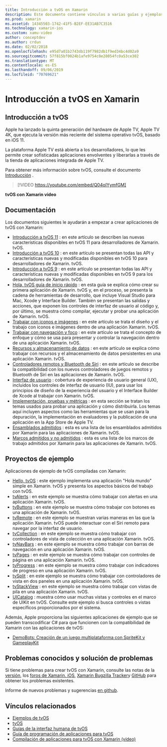 ```yaml
---
title: Introducción a tvOS en Xamarin
description: Este documento contiene vínculos a varias guías y ejemplos que muestran cómo crear aplicaciones de tvOS con Xamarin. Las guías describen diversas características, como el desarrollo de la interfaz de usuario, el almacenamiento de datos, los iconos, etc.
ms.prod: xamarin
ms.assetid: 14345503-1742-41F5-B2EF-EE31AB7C3516
ms.technology: xamarin-ios
ms.custom: xamu-video
author: conceptdev
ms.author: crdun
ms.date: 02/02/2018
ms.openlocfilehash: e95d7a01b2743db119f7982db1f9ed34bc4d02a9
ms.sourcegitcommit: 57f815bf0024b1afe9754c0e28054fc0a53ce302
ms.translationtype: MT
ms.contentlocale: es-ES
ms.lasthandoff: 09/06/2019
ms.locfileid: "70769621"
---
```

# <a name="introduction-to-tvos-in-xamarin"></a>Introducción a tvOS en Xamarin

## <a name="introducing-tvos"></a>Introducción a tvOS

Apple ha lanzado la quinta generación del hardware de Apple TV, Apple TV 4K, que ejecuta la versión más reciente del sistema operativo tvOS, basado en iOS 11.

La plataforma Apple TV está abierta a los desarrolladores, lo que les permite crear sofisticadas aplicaciones envolventes y liberarlas a través de la tienda de aplicaciones integrada de Apple TV.

Para obtener más información sobre tvOS, consulte el documento [Introducción](~/ios/tvos/get-started/index.md) .

> [!VIDEO https://youtube.com/embed/Q04oIYymfGM]

**tvOS con Xamarin video**

## <a name="documentation"></a>Documentación

Los documentos siguientes le ayudarán a empezar a crear aplicaciones de tvOS con Xamarin:

- [Introducción a tvOS 11](~/ios/tvos/platform/introduction-to-tvos11.md) : en este artículo se describen las nuevas características disponibles en tvOS 11 para desarrolladores de Xamarin. tvOS.
- [Introducción a tvOS 10](~/ios/tvos/platform/introduction-to-tvos10/index.md) : en este artículo se presentan todas las API y características nuevas y modificadas disponibles en tvOS 10 para desarrolladores de Xamarin. tvOS.
- [Introducción a tvOS 9](~/ios/tvos/platform/tvos9.md) : en este artículo se presentan todas las API y características nuevas y modificadas disponibles en tvOS 9 para los desarrolladores de Xamarin. tvOS. 
- [Hola, tvOS guía de inicio rápido](~/ios/tvos/get-started/hello-tvos.md) : en esta guía se explica cómo crear su primera aplicación de Xamarin. tvOS y, en el proceso, se presenta la cadena de herramientas de desarrollo, que incluye Visual Studio para Mac, Xcode y Interface Builder. También se presentan las salidas y acciones, que exponen los controles de interfaz de usuario al código y, por último, se muestra cómo compilar, ejecutar y probar una aplicación de Xamarin. tvOS.
- [Trabajar con iconos e imágenes](~/ios/tvos/app-fundamentals/icons-images.md) : en este artículo se trata el diseño y el trabajo con iconos e imágenes dentro de una aplicación Xamarin. tvOS.
- [Trabajar con navegación y foco](~/ios/tvos/app-fundamentals/navigation-focus.md) : en este artículo se trata el concepto de enfoque y cómo se usa para presentar y controlar la navegación dentro de una aplicación Xamarin. tvOS.
- [Recursos y almacenamiento de datos](~/ios/tvos/app-fundamentals/resources-data-storage.md) : en este artículo se explica cómo trabajar con recursos y el almacenamiento de datos persistentes en una aplicación Xamarin. tvOS.
- [Controladores remotos y Bluetooth de Siri](~/ios/tvos/platform/remote-bluetooth.md) : en este artículo se describe la compatibilidad con los nuevos controladores de juegos remotos y Bluetooth de Siri en las aplicaciones de Xamarin. tvOS.
- [Interfaz de usuario](~/ios/tvos/user-interface/index.md) : cobertura de experiencia de usuario general (UX), incluidos los controles de interfaz de usuario (IU), para usar los principios de diseño de la experiencia del usuario y el Interface Builder de Xcode al trabajar con Xamarin. tvOS.
- [Implementación, pruebas y métricas](~/ios/tvos/deploy-test/index.md) : en esta sección se tratan los temas usados para probar una aplicación y cómo distribuirla. Los temas aquí incluyen aspectos como las herramientas que se usan para la depuración, la implementación en evaluadores y la publicación de una aplicación en la App Store de Apple TV.
- [Ensamblados admitidos](~/ios/tvos/internals/assemblies.md) : esta es una lista de los ensamblados admitidos por Xamarin para las aplicaciones de Xamarin. tvOS.
- [Marcos admitidos y no admitidos](~/ios/tvos/internals/frameworks.md) : esta es una lista de los marcos de trabajo admitidos por Xamarin para las aplicaciones de Xamarin. tvOS.

## <a name="sample-projects"></a>Proyectos de ejemplo

Aplicaciones de ejemplo de tvOS compiladas con Xamarin:

- [Hello, tvOS](https://docs.microsoft.com/samples/xamarin/ios-samples/tvos-hello-tvos) : este ejemplo implementa una aplicación "Hola mundo" simple en Xamarin. tvOS y presenta los aspectos básicos del trabajo con tvOS.
- [tvAlerts](https://docs.microsoft.com/samples/xamarin/ios-samples/tvos-tvalerts) : en este ejemplo se muestra cómo trabajar con alertas en una aplicación Xamarin. tvOS.
- [tvButtons](https://docs.microsoft.com/samples/xamarin/ios-samples/tvos-tvbuttons) : en este ejemplo se muestra cómo trabajar con botones es una aplicación de Xamarin. tvOS.
- [tvRemote](https://docs.microsoft.com/samples/xamarin/ios-samples/tvos-tvremote) : en este ejemplo se muestran varias maneras en las que la aplicación Xamarin. tvOS puede interactuar con el Siri remoto para navegar por la interfaz de usuario.
- [tvCollection](https://docs.microsoft.com/samples/xamarin/ios-samples/tvos-tvcollection) : en este ejemplo se muestra cómo trabajar con controladores de vista de colección en una aplicación Xamarin. tvOS.
- [tvNavBars](https://docs.microsoft.com/samples/xamarin/ios-samples/tvos-tvnavbars) : en este ejemplo se muestra cómo trabajar con barras de navegación en una aplicación Xamarin. tvOS.
- [tvPages](https://docs.microsoft.com/samples/xamarin/ios-samples/tvos-tvpages) : en este ejemplo se muestra cómo trabajar con controles de página en una aplicación Xamarin. tvOS.
- [tvProgress](https://docs.microsoft.com/samples/xamarin/ios-samples/tvos-tvprogress) : en este ejemplo se muestra cómo trabajar con indicadores de progreso en una aplicación Xamarin. tvOS.
- [tvSplit](https://docs.microsoft.com/samples/xamarin/ios-samples/tvos-tvsplit) : en este ejemplo se muestra cómo trabajar con controladores de vista en dos paneles en una aplicación Xamarin. tvOS.
- [tvStackView](https://docs.microsoft.com/samples/xamarin/ios-samples/tvos-tvstackview) : en este ejemplo se muestra cómo trabajar con vistas de pila en una aplicación Xamarin. tvOS.
- [UICatalog](https://docs.microsoft.com/samples/xamarin/ios-samples/tvos-uicatalog) : muestra cómo usar muchas vistas y controles en el marco de UIKit en tvOS. Consulte este ejemplo si busca controles o vistas específicos proporcionados por el sistema.

Además, Apple proporciona las siguientes aplicaciones de ejemplo que se pueden transcodificar C# para que funcionen con la compatibilidad de Xamarin con las aplicaciones de tvOS:

- [DemoBots: Creación de un juego multiplataforma con SpriteKit y GameplayKit](https://developer.apple.com/library/prerelease/tvos/samplecode/DemoBots/)

## <a name="known-issues-and-troubleshooting"></a>Problemas conocidos y solución de problemas

Si tiene problemas para crear tvOS con Xamarin, consulte las notas de la [versión](https://docs.microsoft.com/xamarin/ios/release-notes/), los [foros de Xamarin. iOS](https://forums.xamarin.com/categories/ios), [Xamarin Bugzilla Tracker](https://bugzilla.xamarin.com/query.cgi?product=iOS)y [GitHub](https://github.com/xamarin/xamarin-macios/issues) para obtener los problemas existentes.

Informe de nuevos problemas y sugerencias [en github](https://github.com/xamarin/xamarin-macios/issues).

## <a name="related-links"></a>Vínculos relacionados

- [Ejemplos de tvOS](https://docs.microsoft.com/samples/browse/?products=xamarin&term=Xamarin.iOS+tvOS)
- [tvOS](https://developer.apple.com/tvos/)
- [Guías de la interfaz humana de tvOS](https://developer.apple.com/tvos/human-interface-guidelines/)
- [Guía de programación de aplicaciones para tvOS](https://developer.apple.com/library/prerelease/tvos/documentation/General/Conceptual/AppleTV_PG/)
- [Compilación de aplicaciones para tvOS con Xamarin (vídeo)](https://university.xamarin.com/lightninglectures/tvos-with-xamarin)
